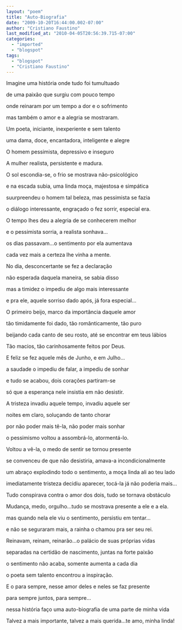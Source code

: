 ```yaml
---
layout: "poem"
title: "Auto-Biografia"
date: "2009-10-20T16:44:00.002-07:00"
author: "Cristiano Faustino"
last_modified_at: "2010-04-05T20:56:39.715-07:00"
categories:
  - "imported"
  - "blogspot"
tags:
  - "blogspot"
  - "Cristiano Faustino"
---
```


Imagine uma história onde tudo foi tumultuado

de uma paixão que surgiu com pouco tempo

onde reinaram por um tempo a dor e o sofrimento

mas também o amor e a alegria se mostraram.

Um poeta, iniciante, inexperiente e sem talento

uma dama, doce, encantadora, inteligente e alegre

O homem pessimista, depressivo e inseguro

A mulher realista, persistente e madura.

O sol escondia-se, o frio se mostrava não-psicológico

e na escada subia, uma linda moça, majestosa e simpática

suurpreendeu o homem tal beleza, mas pessimista se fazia

o diálogo interessante, engraçado o fez sorrir, especial era.

O tempo lhes deu a alegria de se conhecerem melhor

e o pessimista sorria, a realista sonhava...

os dias passavam...o sentimento por ela aumentava

cada vez mais a certeza lhe vinha a mente.

No dia, desconcertante se fez a declaração

não esperada daquela maneira, se sabia disso

mas a timidez o impediu de algo mais interessante

e pra ele, aquele sorriso dado após, já fora especial...

O primeiro beijo, marco da importância daquele amor

tão timidamente foi dado, tão românticamente, tão puro

beijando cada canto de seu rosto, até se encontrar em teus lábios

Tão macios, tão carinhosamente feitos por Deus.

E feliz se fez aquele mês de Junho, e em Julho...

a saudade o impediu de falar, a impediu de sonhar

e tudo se acabou, dois corações partiram-se

só que a esperança nele insistia em não desistir.

A tristeza invadiu aquele tempo, invadiu aquele ser

noites em claro, soluçando de tanto chorar

por não poder mais tê-la, não poder mais sonhar

o pessimismo voltou a assombrá-lo, atormentá-lo.

Voltou a vê-la, o medo de sentir se tornou presente

se convenceu de que não desistiria, amava-a incondicionalmente

um abraço explodindo todo o sentimento, a moça linda ali ao teu lado

imediatamente tristeza decidiu aparecer, tocá-la já não poderia mais...

Tudo conspirava contra o amor dos dois, tudo se tornava obstáculo

Mudança, medo, orgulho...tudo se mostrava presente a ele e a ela.

mas quando nela ele viu o sentimento, persistiu em tentar...

e não se seguraram mais, a rainha o chamou pra ser seu rei.

Reinavam, reinam, reinarão...o palácio de suas próprias vidas

separadas na certidão de nascimento, juntas na forte paixão

o sentimento não acaba, somente aumenta a cada dia

o poeta sem talento encontrou a inspiração.

E o para sempre, nesse amor deles e neles se faz presente

para sempre juntos, para sempre...

nessa história faço uma auto-biografia de uma parte de minha vida

Talvez a mais importante, talvez a mais querida...te amo, minha linda!